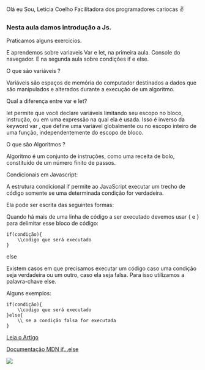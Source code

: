 Olá eu Sou, Leticia Coelho Facilitadora dos programadores cariocas ✌️

### Nesta aula damos introdução a Js. 
Praticamos alguns exercicios. 

E aprendemos sobre variaveis Var e let, na primeira aula.
Console do navegador. 
E na segunda aula sobre condições if e else. 

O que são variáveis ?

Variáveis são espaços de memória do computador destinados a dados que são manipulados e alterados durante a execução de um algoritmo.

Qual a diferença entre var e let?

let permite que você declare variáveis limitando seu escopo no bloco, instrução, ou em uma expressão na qual ela é usada. Isso é inverso da keyword var , que define uma variável globalmente ou no escopo inteiro de uma função, independentemente do escopo de bloco.

O que são Algoritmos ?

Algoritmo é um conjunto de instruções, como uma receita de bolo, constituído de um número finito de passos.

Condicionais em Javascript:

A estrutura condicional if permite ao JavaScript executar um trecho de código somente se uma determinada condição for verdadeira.

Ela pode ser escrita das seguintes formas:

Quando há mais de uma linha de código a ser executado devemos usar { e } para delimitar esse bloco de código:

```
if(condição){
    \\codigo que será executado
}

```

else

Existem casos em que precisamos executar um código caso uma condição seja verdadeira ou um outro, caso ela seja falsa. Para isso utilizamos a palavra-chave else.

Alguns exemplos:

```
if(condição){
    \\codigo que será executado
}else{
    \\ se a condição falsa for executada
}
```
[Leia o Artigo](https://www.devmedia.com.br/javascript-estrutura-condicional-if/40611)

[Documentação MDN if...else](https://developer.mozilla.org/pt-BR/docs/Web/JavaScript/Reference/Statements/if...else)


![](https://i.gifer.com/origin/bb/bb3eecef24cc8d0074e9d67021a0aea6.gif)
